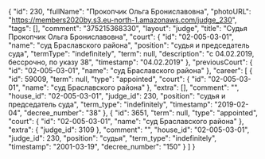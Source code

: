 {
    "id": 230,
    "fullName": "Прокопчик Ольга Брониславовна",
    "photoURL": "https://members2020by.s3.eu-north-1.amazonaws.com/judge_230",
    "tags": [],
    "comment": "375215368330",
    "layout": "judge",
    "title": "Судья Прокопчик Ольга Брониславовна",
    "court": {
        "id": "02-005-03-01",
        "name": "суд Браславского района",
        "position": "судья и председатель суда",
        "termType": "indefinitely",
        "term": null,
        "description": "c 04.02.2019, бессрочно, по указу 38",
        "timestamp": "04.02.2019"
    },
    "previousCourt": {
        "id": "02-005-03-01",
        "name": "суд Браславского района"
    },
    "career": [
        {
            "id": 59009,
            "term": null,
            "type": "appointed",
            "court": {
                "id": "02-005-03-01",
                "name": "суд Браславского района"
            },
            "extra": [],
            "comment": "",
            "house_id": "02-005-03-01",
            "judge_id": 230,
            "position": "судья и председатель суда",
            "term_type": "indefinitely",
            "timestamp": "2019-02-04",
            "decree_number": "38"
        },
        {
            "id": 3651,
            "term": null,
            "type": "appointed",
            "court": {
                "id": "02-005-03-01",
                "name": "суд Браславского района"
            },
            "extra": {
                "judge_id": 3109
            },
            "comment": "",
            "house_id": "02-005-03-01",
            "judge_id": 230,
            "position": "судья",
            "term_type": "indefinitely",
            "timestamp": "2001-03-19",
            "decree_number": "150"
        }
    ]
}